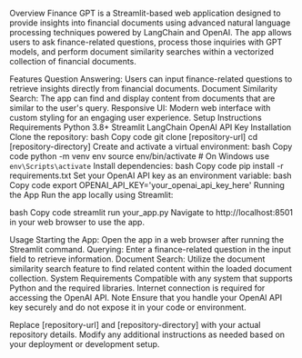 Overview
Finance GPT is a Streamlit-based web application designed to provide insights into financial documents using advanced natural language processing techniques powered by LangChain and OpenAI. The app allows users to ask finance-related questions, process those inquiries with GPT models, and perform document similarity searches within a vectorized collection of financial documents.

Features
Question Answering: Users can input finance-related questions to retrieve insights directly from financial documents.
Document Similarity Search: The app can find and display content from documents that are similar to the user's query.
Responsive UI: Modern web interface with custom styling for an engaging user experience.
Setup Instructions
Requirements
Python 3.8+
Streamlit
LangChain
OpenAI API Key
Installation
Clone the repository:
bash
Copy code
git clone [repository-url]
cd [repository-directory]
Create and activate a virtual environment:
bash
Copy code
python -m venv env
source env/bin/activate  # On Windows use `env\Scripts\activate`
Install dependencies:
bash
Copy code
pip install -r requirements.txt
Set your OpenAI API key as an environment variable:
bash
Copy code
export OPENAI_API_KEY='your_openai_api_key_here'
Running the App
Run the app locally using Streamlit:

bash
Copy code
streamlit run your_app.py
Navigate to http://localhost:8501 in your web browser to use the app.

Usage
Starting the App: Open the app in a web browser after running the Streamlit command.
Querying: Enter a finance-related question in the input field to retrieve information.
Document Search: Utilize the document similarity search feature to find related content within the loaded document collection.
System Requirements
Compatible with any system that supports Python and the required libraries.
Internet connection is required for accessing the OpenAI API.
Note
Ensure that you handle your OpenAI API key securely and do not expose it in your code or environment.

Replace [repository-url] and [repository-directory] with your actual repository details. Modify any additional instructions as needed based on your deployment or development setup.






